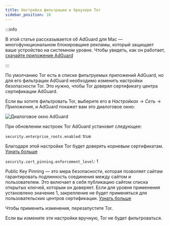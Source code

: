 ```yaml
---
title: Настройка фильтрации в браузере Tor
sidebar_position: 10
---
```


:::info

В этой статье рассказывается об AdGuard для Mac — многофункциональном блокировщике рекламы, который защищает ваше устройство на системном уровне. Чтобы увидеть, как он работает, [скачайте приложение AdGuard](https://agrd.io/download-kb-adblock)

:::

По умолчанию Tor есть в списке фильтруемых приложений AdGuard, но для его фильтрации AdGuard необходимо изменить настройки безопасности Tor. Это нужно, чтобы Tor доверял сертификату центра сертификации AdGuard.

Если вы хотите фильтровать Tor, выберите его в *Настройках* → *Сеть* → *Приложения*, и AdGuard покажет вам это диалоговое окно:

![Диалоговое окно AdGuard](https://cdn.adtidy.org/content/kb/ad_blocker/mac/tor-setup.png)

При обновлении настроек Tor AdGuard установит следующее:

`security.enterprise_roots.enabled`: true

Благодаря этой настройке Tor будет доверять корневым сертификатам. [Узнать больше](https://support.mozilla.org/en-US/kb/setting-certificate-authorities-firefox)

`security.cert_pinning.enforcement_level`: 1

Public Key Pinning — это мера безопасности, которая позволяет сайтам гарантировать подлинность соединения между сайтом и пользователем. Это включает в себя публикацию сайтом списка открытых ключей, которым он доверяет. Если для уровня применения установлено значение 1, закрепление не будет применяться для пользовательских центров сертификации. [Узнать больше](https://wiki.mozilla.org/SecurityEngineering/Public_Key_Pinning)

Чтобы применить изменения, перезапустите Tor.

Если вы измените эти настройки вручную, Tor не будет фильтроваться.
